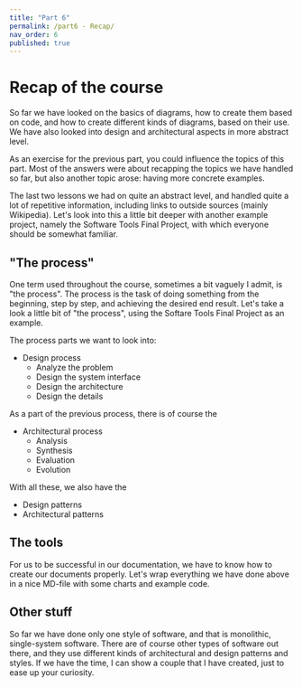 ```yaml
---
title: "Part 6"
permalink: /part6 - Recap/
nav_order: 6
published: true
---
```


# Recap of the course

So far we have looked on the basics of diagrams, how to create them based on code, and how to create different kinds of diagrams, based on their use. We have also looked into design and architectural aspects in more abstract level.

As an exercise for the previous part, you could influence the topics of this part. Most of the answers were about recapping the topics we have handled so far, but also another topic arose: having more concrete examples.

The last two lessons we had on quite an abstract level, and handled quite a lot of repetitive information, including links to outside sources (mainly Wikipedia). Let's look into this a little bit deeper with another example project, namely the Software Tools Final Project, with which everyone should be somewhat familiar.

## "The process"

One term used throughout the course, sometimes a bit vaguely I admit, is "the process". The process is the task of doing something from the beginning, step by step, and achieving the desired end result. Let's take a look a little bit of "the process", using the Softare Tools Final Project as an example.

The process parts we want to look into:
* Design process
  * Analyze the problem
  * Design the system interface
  * Design the architecture
  * Design the details

As a part of the previous process, there is of course the
* Architectural process
  * Analysis
  * Synthesis
  * Evaluation
  * Evolution

With all these, we also have the
* Design patterns
* Architectural patterns

## The tools

For us to be successful in our documentation, we have to know how to create our documents properly. Let's wrap everything we have done above in a nice MD-file with some charts and example code.

## Other stuff

So far we have done only one style of software, and that is monolithic, single-system software. There are of course other types of software out there, and they use different kinds of architectural and design patterns and styles. If we have the time, I can show a couple that I have created, just to ease up your curiosity.